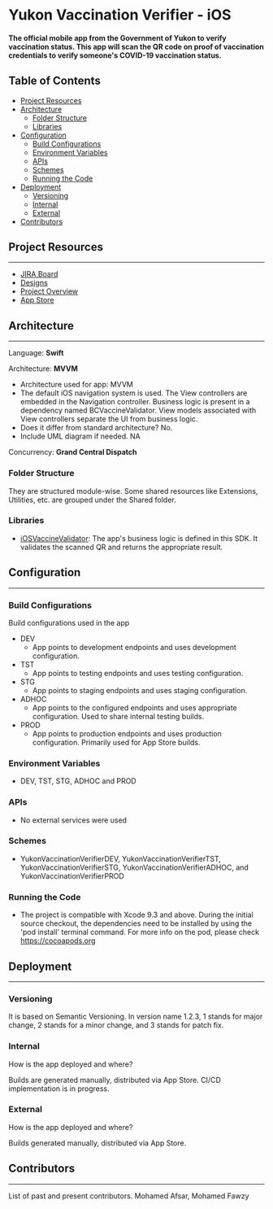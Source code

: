 # Yukon Vaccination Verifier - iOS

#### The official mobile app from the Government of Yukon to verify vaccination status. This app will scan the QR code on proof of vaccination credentials to verify someone's COVID-19 vaccination status.

## Table of Contents

- [Project Resources](#markdown-header-project-resources)
- [Architecture](#markdown-header-architecture)
  - [Folder Structure](#markdown-header-folder-structure)
  - [Libraries](#markdown-header-libraries)
- [Configuration](#markdown-header-configuration)
  - [Build Configurations](#markdown-header-build-configurations)
  - [Environment Variables](#markdownpheader-environment-variables)
  - [APIs](#markdown-header-apis)
  - [Schemes](#markdown-header-schemes)
  - [Running the Code](#markdown-header-running-the-code)
- [Deployment](#markdown-header-deployment)
  - [Versioning](#markdown-header-versioning)
  - [Internal](#markdown-header-internal)
  - [External](#markdown-header-external)
- [Contributors](#markdown-header-contributors)

## Project Resources
---

- [JIRA Board](https://freshworks.atlassian.net/)
- [Designs](https://www.figma.com/)
- [Project Overview](https://sites.google.com/freshworks.io/project-hub/projects)
- [App Store](https://apps.apple.com/ml/app/yukon-vaccination-verifier/id1591117176)

## Architecture
---

Language: __Swift__

Architecture: __MVVM__

-  Architecture used for app: MVVM
  - The default iOS navigation system is used. The View controllers are embedded in the Navigation controller. Business logic is present in a dependency named BCVaccineValidator. View models associated with View controllers separate the UI from business logic. 
  - Does it differ from standard architecture? No.
  - Include UML diagram if needed. NA

Concurrency: __Grand Central Dispatch__

### Folder Structure
They are structured module-wise. Some shared resources like Extensions, Utilities, etc. are grouped under the Shared folder.

### Libraries

- [iOSVaccineValidator](https://github.com/bcgov/iOSVaccineValidator): The app's business logic is defined in this SDK. It validates the scanned QR and returns the appropriate result.

## Configuration
---

### Build Configurations

Build configurations used in the app

- DEV
  - App points to development endpoints and uses development configuration.
- TST
  - App points to testing endpoints and uses testing configuration.
- STG
  - App points to staging endpoints and uses staging configuration.
- ADHOC
  - App points to the configured endpoints and uses appropriate configuration. Used to share internal testing builds.
- PROD
  - App points to production endpoints and uses production configuration. Primarily used for App Store builds.

### Environment Variables

- DEV, TST, STG, ADHOC and PROD

### APIs

- No external services were used

### Schemes

- YukonVaccinationVerifierDEV, YukonVaccinationVerifierTST, YukonVaccinationVerifierSTG, YukonVaccinationVerifierADHOC, and YukonVaccinationVerifierPROD  

### Running the Code

- The project is compatible with Xcode 9.3 and above. During the initial source checkout, the dependencies need to be installed by using the 'pod install' terminal command. For more info on the pod, please check https://cocoapods.org 

## Deployment
---

### Versioning

It is based on Semantic Versioning. In version name 1.2.3, 1 stands for major change, 2 stands for a minor change, and 3 stands for patch fix.

### Internal

How is the app deployed and where?

Builds are generated manually, distributed via App Store. CI/CD implementation is in progress.

### External

How is the app deployed and where?

Builds generated manually, distributed via App Store.

## Contributors
---

List of past and present contributors. Mohamed Afsar, Mohamed Fawzy
